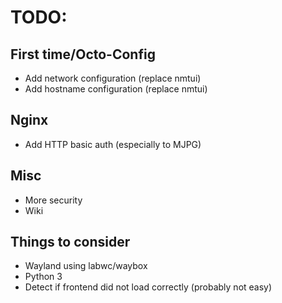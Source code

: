 # TODO:

## First time/Octo-Config
- Add network configuration (replace nmtui)
- Add hostname configuration (replace nmtui)

## Nginx
- Add HTTP basic auth (especially to MJPG)

## Misc
- More security
- Wiki

## Things to consider
- Wayland using labwc/waybox
- Python 3
- Detect if frontend did not load correctly (probably not easy)
